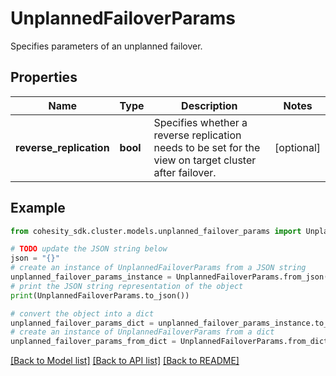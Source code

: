 # UnplannedFailoverParams

Specifies parameters of an unplanned failover.

## Properties

Name | Type | Description | Notes
------------ | ------------- | ------------- | -------------
**reverse_replication** | **bool** | Specifies whether a reverse replication needs to be set for the view on target cluster after failover. | [optional] 

## Example

```python
from cohesity_sdk.cluster.models.unplanned_failover_params import UnplannedFailoverParams

# TODO update the JSON string below
json = "{}"
# create an instance of UnplannedFailoverParams from a JSON string
unplanned_failover_params_instance = UnplannedFailoverParams.from_json(json)
# print the JSON string representation of the object
print(UnplannedFailoverParams.to_json())

# convert the object into a dict
unplanned_failover_params_dict = unplanned_failover_params_instance.to_dict()
# create an instance of UnplannedFailoverParams from a dict
unplanned_failover_params_from_dict = UnplannedFailoverParams.from_dict(unplanned_failover_params_dict)
```
[[Back to Model list]](../README.md#documentation-for-models) [[Back to API list]](../README.md#documentation-for-api-endpoints) [[Back to README]](../README.md)


